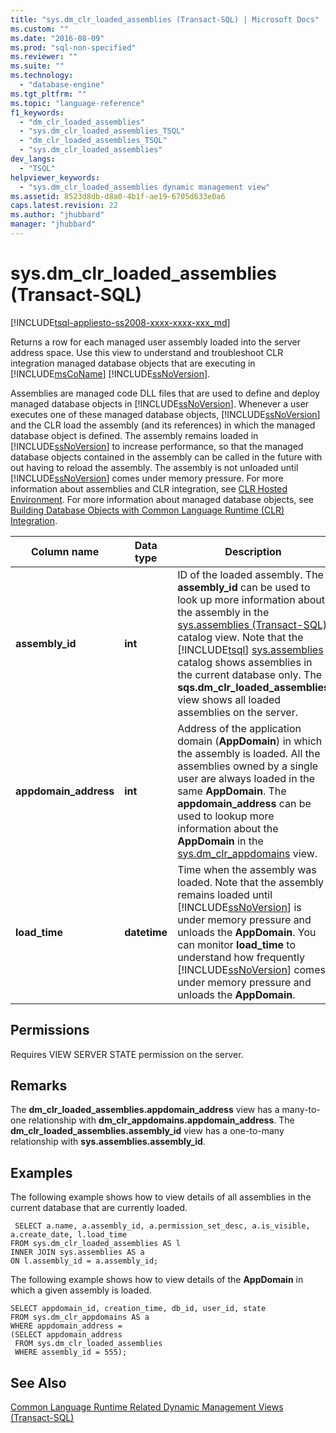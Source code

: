```yaml
---
title: "sys.dm_clr_loaded_assemblies (Transact-SQL) | Microsoft Docs"
ms.custom: ""
ms.date: "2016-08-09"
ms.prod: "sql-non-specified"
ms.reviewer: ""
ms.suite: ""
ms.technology: 
  - "database-engine"
ms.tgt_pltfrm: ""
ms.topic: "language-reference"
f1_keywords: 
  - "dm_clr_loaded_assemblies"
  - "sys.dm_clr_loaded_assemblies_TSQL"
  - "dm_clr_loaded_assemblies_TSQL"
  - "sys.dm_clr_loaded_assemblies"
dev_langs: 
  - "TSQL"
helpviewer_keywords: 
  - "sys.dm_clr_loaded_assemblies dynamic management view"
ms.assetid: 8523d8db-d8a0-4b1f-ae19-6705d633e0a6
caps.latest.revision: 22
ms.author: "jhubbard"
manager: "jhubbard"
---
```

# sys.dm_clr_loaded_assemblies (Transact-SQL)
[!INCLUDE[tsql-appliesto-ss2008-xxxx-xxxx-xxx_md](../../../a9retired/includes/tsql-appliesto-ss2008-xxxx-xxxx-xxx-md.md)]

  Returns a row for each managed user assembly loaded into the server address space. Use this view to understand and troubleshoot CLR integration managed database objects that are executing in [!INCLUDE[msCoName](../../../a9notintoc/includes/msconame-md.md)] [!INCLUDE[ssNoVersion](../../../a9notintoc/includes/ssnoversion-md.md)].  
  
 Assemblies are managed code DLL files that are used to define and deploy managed database objects in [!INCLUDE[ssNoVersion](../../../a9notintoc/includes/ssnoversion-md.md)]. Whenever a user executes one of these managed database objects, [!INCLUDE[ssNoVersion](../../../a9notintoc/includes/ssnoversion-md.md)] and the CLR load the assembly (and its references) in which the managed database object is defined. The assembly remains loaded in [!INCLUDE[ssNoVersion](../../../a9notintoc/includes/ssnoversion-md.md)] to increase performance, so that the managed database objects contained in the assembly can be called in the future with out having to reload the assembly. The assembly is not unloaded until [!INCLUDE[ssNoVersion](../../../a9notintoc/includes/ssnoversion-md.md)] comes under memory pressure. For more information about assemblies and CLR integration, see [CLR Hosted Environment](../../../relational-databases/clr-integration/clr-integration-architecture-clr-hosted-environment.md). For more information about managed database objects, see [Building Database Objects with Common Language Runtime &#40;CLR&#41; Integration](../../../relational-databases/clr-integration/database-objects/building-database-objects-with-common-language-runtime-clr-integration.md).  

  
|Column name|Data type|Description|  
|-----------------|---------------|-----------------|  
|**assembly_id**|**int**|ID of the loaded assembly. The **assembly_id** can be used to look up more information about the assembly in the [sys.assemblies &#40;Transact-SQL&#41;](../../../relational-databases/reference/system-catalog-views/sys.assemblies-transact-sql.md) catalog view. Note that the [!INCLUDE[tsql](../../../a9notintoc/includes/tsql-md.md)] [sys.assemblies](../../../relational-databases/reference/system-catalog-views/sys.assemblies-transact-sql.md) catalog shows assemblies in the current database only. The **sqs.dm_clr_loaded_assemblies** view shows all loaded assemblies on the server.|  
|**appdomain_address**|**int**|Address of the application domain (**AppDomain**) in which the assembly is loaded. All the assemblies owned by a single user are always loaded in the same **AppDomain**. The **appdomain_address** can be used to lookup more information about the **AppDomain** in the [sys.dm_clr_appdomains](../../../relational-databases/reference/system-dynamic-management-views/sys.dm-clr-appdomains-transact-sql.md) view.|  
|**load_time**|**datetime**|Time when the assembly was loaded. Note that the assembly remains loaded until [!INCLUDE[ssNoVersion](../../../a9notintoc/includes/ssnoversion-md.md)] is under memory pressure and unloads the **AppDomain**. You can monitor **load_time** to understand how frequently [!INCLUDE[ssNoVersion](../../../a9notintoc/includes/ssnoversion-md.md)] comes under memory pressure and unloads the **AppDomain**.|  
  
## Permissions  
 Requires VIEW SERVER STATE permission on the server.  
  
## Remarks  
 The **dm_clr_loaded_assemblies.appdomain_address** view has a many-to-one relationship with  **dm_clr_appdomains.appdomain_address**. The **dm_clr_loaded_assemblies.assembly_id** view has a one-to-many relationship with **sys.assemblies.assembly_id**.  
  
## Examples  
 The following example shows how to view details of all assemblies in the current database that are currently loaded.  
  
```  
 SELECT a.name, a.assembly_id, a.permission_set_desc, a.is_visible, a.create_date, l.load_time   
FROM sys.dm_clr_loaded_assemblies AS l   
INNER JOIN sys.assemblies AS a  
ON l.assembly_id = a.assembly_id;  
```  
  
 The following example shows how to view details of the **AppDomain** in which a given assembly is loaded.  
  
```  
SELECT appdomain_id, creation_time, db_id, user_id, state  
FROM sys.dm_clr_appdomains AS a  
WHERE appdomain_address =   
(SELECT appdomain_address   
 FROM sys.dm_clr_loaded_assemblies  
 WHERE assembly_id = 555);  
```  
  
## See Also  
 [Common Language Runtime Related Dynamic Management Views &#40;Transact-SQL&#41;](../../../relational-databases/reference/system-dynamic-management-views/common-language-runtime-related-dynamic-management-views-transact-sql.md)  
  
  